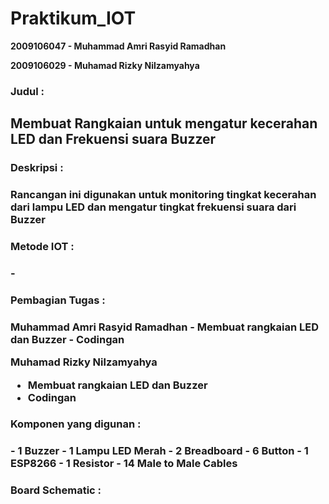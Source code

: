 # Praktikum_IOT #

<b>2009106047 - Muhammad Amri Rasyid Ramadhan</b>

<b>2009106029 - Muhamad Rizky Nilzamyahya</b>

<h3>Judul :<h3>
  <h2>Membuat Rangkaian untuk mengatur kecerahan LED dan Frekuensi suara Buzzer</h2>

  
<h3>Deskripsi :<h3>
Rancangan ini digunakan untuk monitoring tingkat kecerahan dari lampu LED dan mengatur tingkat frekuensi suara dari Buzzer

  
<h3>Metode IOT :<h3>
-

  
<h3>Pembagian Tugas :<h3>
  Muhammad Amri Rasyid Ramadhan
  - Membuat rangkaian LED dan Buzzer
  - Codingan

  Muhamad Rizky Nilzamyahya
  - Membuat rangkaian LED dan Buzzer
  - Codingan
  
<h3>Komponen yang digunan :<h3>
  - 1 Buzzer
  - 1 Lampu LED Merah
  - 2 Breadboard
  - 6 Button
  - 1 ESP8266
  - 1 Resistor
  - 14 Male to Male Cables
  
<h3>Board Schematic :<h3>
